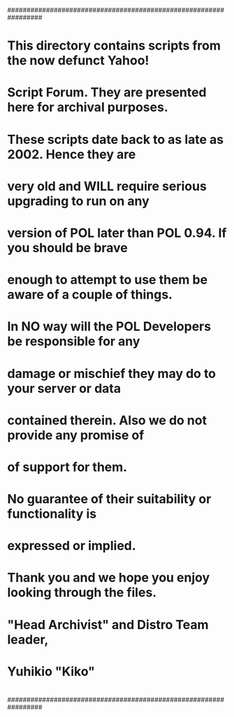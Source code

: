 #################################################################
#                                                               #
# This directory contains scripts from the now defunct Yahoo!   #
# Script Forum. They are presented here for archival purposes.  #
#                                                               #
# These scripts date back to as late as 2002. Hence they are    #
# very old and WILL require serious upgrading to run on any     #
# version of POL later than POL 0.94. If you should be brave    #
# enough to attempt to use them be aware of a couple of things. #
#                                                               #
# In NO way will the POL Developers be responsible for any      #
# damage or mischief they may do to your server or data         #
# contained therein. Also we do not provide any promise of      #
# of support for them.                                          #
#                                                               #
# No guarantee of their suitability or functionality is         #
# expressed or implied.                                         #
#                                                               #
# Thank you and we hope you enjoy looking through the files.    #
#                                                               #
# "Head Archivist" and Distro Team leader,                      #
# Yuhikio "Kiko"                                                #
#                                                               #
#################################################################